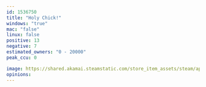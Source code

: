 ```yaml
---
id: 1536750
title: "Holy Chick!"
windows: "true"
mac: "false"
linux: false
positive: 13
negative: 7
estimated_owners: "0 - 20000"
peak_ccu: 0

image: https://shared.akamai.steamstatic.com/store_item_assets/steam/apps/1536750/header.jpg?t=1727957426
opinions:
---
```

